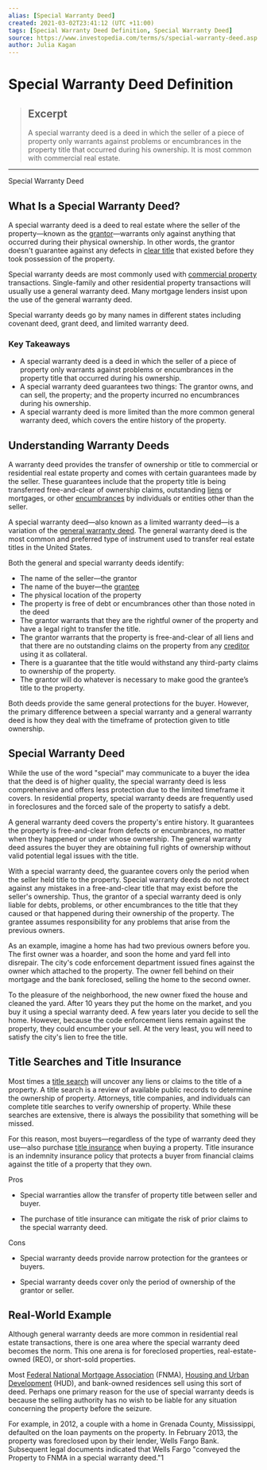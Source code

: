 ```yaml
---
alias: [Special Warranty Deed]
created: 2021-03-02T23:41:12 (UTC +11:00)
tags: [Special Warranty Deed Definition, Special Warranty Deed]
source: https://www.investopedia.com/terms/s/special-warranty-deed.asp
author: Julia Kagan
---
```


# Special Warranty Deed Definition

> ## Excerpt
> A special warranty deed is a deed in which the seller of a piece of property only warrants against problems or encumbrances in the property title that occurred during his ownership. It is most common with commercial real estate.

---

Special Warranty Deed
## What Is a Special Warranty Deed?

A special warranty deed is a deed to real estate where the seller of the property—known as the [grantor](https://www.investopedia.com/terms/g/grantor.asp)—warrants only against anything that occurred during their physical ownership. In other words, the grantor doesn't guarantee against any defects in [clear title](https://www.investopedia.com/terms/c/clear-title.asp) that existed before they took possession of the property.

Special warranty deeds are most commonly used with [commercial property](https://www.investopedia.com/terms/c/commercial-property.asp) transactions. Single-family and other residential property transactions will usually use a general warranty deed. Many mortgage lenders insist upon the use of the general warranty deed.

Special warranty deeds go by many names in different states including covenant deed, grant deed, and limited warranty deed.

### Key Takeaways

-   A special warranty deed is a deed in which the seller of a piece of property only warrants against problems or encumbrances in the property title that occurred during his ownership.
-   A special warranty deed guarantees two things: The grantor owns, and can sell, the property; and the property incurred no encumbrances during his ownership.
-   A special warranty deed is more limited than the more common general warranty deed, which covers the entire history of the property.

## Understanding Warranty Deeds

A warranty deed provides the transfer of ownership or title to commercial or residential real estate property and comes with certain guarantees made by the seller. These guarantees include that the property title is being transferred free-and-clear of ownership claims, outstanding [liens](https://www.investopedia.com/terms/l/lien.asp) or mortgages, or other [encumbrances](https://www.investopedia.com/terms/e/encumbrance.asp) by individuals or entities other than the seller.

A special warranty deed—also known as a limited warranty deed—is a variation of the [general warranty deed](https://www.investopedia.com/terms/w/warranty-deed.asp). The general warranty deed is the most common and preferred type of instrument used to transfer real estate titles in the United States.

Both the general and special warranty deeds identify:

-   The name of the seller—the grantor
-   The name of the buyer—the [grantee](https://www.investopedia.com/terms/g/grantee.asp)
-   The physical location of the property
-   The property is free of debt or encumbrances other than those noted in the deed
-   The grantor warrants that they are the rightful owner of the property and have a legal right to transfer the title.
-   The grantor warrants that the property is free-and-clear of all liens and that there are no outstanding claims on the property from any [creditor](https://www.investopedia.com/terms/c/creditor.asp) using it as collateral.
-   There is a guarantee that the title would withstand any third-party claims to ownership of the property.
-   The grantor will do whatever is necessary to make good the grantee’s title to the property.

Both deeds provide the same general protections for the buyer. However, the primary difference between a special warranty and a general warranty deed is how they deal with the timeframe of protection given to title ownership.

## Special Warranty Deed

While the use of the word "special" may communicate to a buyer the idea that the deed is of higher quality, the special warranty deed is less comprehensive and offers less protection due to the limited timeframe it covers. In residential property, special warranty deeds are frequently used in foreclosures and the forced sale of the property to satisfy a debt.

A general warranty deed covers the property's entire history. It guarantees the property is free-and-clear from defects or encumbrances, no matter when they happened or under whose ownership. The general warranty deed assures the buyer they are obtaining full rights of ownership without valid potential legal issues with the title.

With a special warranty deed, the guarantee covers only the period when the seller held title to the property. Special warranty deeds do not protect against any mistakes in a free-and-clear title that may exist before the seller's ownership. Thus, the grantor of a special warranty deed is only liable for debts, problems, or other encumbrances to the title that they caused or that happened during their ownership of the property. The grantee assumes responsibility for any problems that arise from the previous owners.

As an example, imagine a home has had two previous owners before you. The first owner was a hoarder, and soon the home and yard fell into disrepair. The city's code enforcement department issued fines against the owner which attached to the property. The owner fell behind on their mortgage and the bank foreclosed, selling the home to the second owner.

To the pleasure of the neighborhood, the new owner fixed the house and cleaned the yard. After 10 years they put the home on the market, and you buy it using a special warranty deed. A few years later you decide to sell the home. However, because the code enforcement liens remain against the property, they could encumber your sell. At the very least, you will need to satisfy the city's lien to free the title.

## Title Searches and Title Insurance

Most times a [title search](https://www.investopedia.com/terms/t/titlesearch.asp) will uncover any liens or claims to the title of a property. A title search is a review of available public records to determine the ownership of property. Attorneys, title companies, and individuals can complete title searches to verify ownership of property. While these searches are extensive, there is always the possibility that something will be missed.

For this reason, most buyers—regardless of the type of warranty deed they use—also purchase [title insurance](https://www.investopedia.com/terms/t/title_insurance.asp) when buying a property. Title insurance is an indemnity insurance policy that protects a buyer from financial claims against the title of a property that they own.

Pros

-   Special warranties allow the transfer of property title between seller and buyer.
    
-   The purchase of title insurance can mitigate the risk of prior claims to the special warranty deed.
    

Cons

-   Special warranty deeds provide narrow protection for the grantees or buyers.
    
-   Special warranty deeds cover only the period of ownership of the grantor or seller.
    

## Real-World Example

Although general warranty deeds are more common in residential real estate transactions, there is one area where the special warranty deed becomes the norm. This one arena is for foreclosed properties, real-estate-owned (REO), or short-sold properties.

Most [Federal National Mortgage Association](https://www.investopedia.com/mortgage/fannie-mae-loans/) (FNMA), [Housing and Urban Development](https://www.investopedia.com/terms/u/us-department-housing-urban-development-hud.asp) (HUD), and bank-owned residences sell using this sort of deed. Perhaps one primary reason for the use of special warranty deeds is because the selling authority has no wish to be liable for any situation concerning the property before the seizure.

For example, in 2012, a couple with a home in Grenada County, Mississippi, defaulted on the loan payments on the property. In February 2013, the property was foreclosed upon by their lender, Wells Fargo Bank. Subsequent legal documents indicated that Wells Fargo "conveyed the Property to FNMA in a special warranty deed."1
